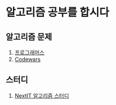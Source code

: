 # 알고리즘 공부를 합시다

## 알고리즘 문제

1. [프로그래머스](programmers.co.kr)
2. [Codewars](https://www.codewars.com/)

## 스터디

1. [NextIT 알고리즘 스터디](NextIT_Study.md)